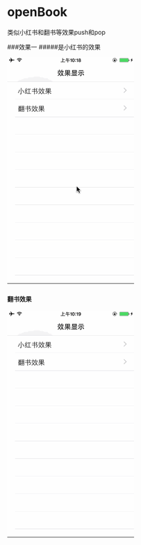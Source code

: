 # openBook
类似小红书和翻书等效果push和pop


###效果一 
#####是小红书的效果


![img](https://github.com/STT-Ocean/openBook/blob/master/小红书效果.gif)

#### 翻书效果
![img](https://github.com/STT-Ocean/openBook/blob/master/翻书放到效果.gif)